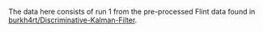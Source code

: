 The data here consists of run 1 from the pre-processed Flint data found in
[burkh4rt/Discriminative-Kalman-Filter](https://github.com/burkh4rt/Discriminative-Kalman-Filter).
